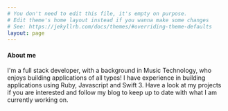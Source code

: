```yaml
---
# You don't need to edit this file, it's empty on purpose.
# Edit theme's home layout instead if you wanna make some changes
# See: https://jekyllrb.com/docs/themes/#overriding-theme-defaults
layout: page
---
```


#### About me

I'm a full stack developer, with a background in Music Technology, who enjoys building applications of all types! I have experience in building applications using Ruby, Javascript and Swift 3. Have a look at my projects if you are interested and follow my blog to keep up to date with what I am currently working on.
